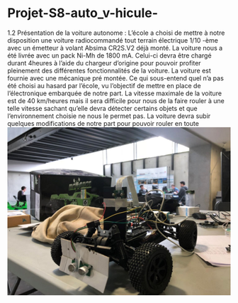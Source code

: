 # Projet-S8-auto_v-hicule-
1.2 Présentation de la voiture autonome : 
L’école a choisi de mettre à notre disposition une voiture radiocommandé tout terrain électrique 1/10 -ème avec un émetteur à volant Absima CR2S.V2 déjà monté. La voiture nous a été livrée avec un pack Ni-Mh de 1800 mA. Celui-ci devra être chargé durant 4heures à l’aide du chargeur d’origine pour pouvoir profiter pleinement des différentes fonctionnalités de la voiture. La voiture est fournie avec une mécanique pré montée. Ce qui sous-entend quel n’a pas été choisi au hasard par l’école, vu l’objectif de mettre en place de l’électronique embarquée de notre part. La vitesse
maximale de la voiture est de 40 km/heures mais il sera difficile pour nous de la faire rouler à une telle vitesse sachant qu’elle devra détecter certains objets et que l’environnement choisie ne nous le permet pas. La voiture devra subir quelques modifications de notre part pour pouvoir rouler en toute 
![Image of véhicule autonome](/vehicule.jpg)